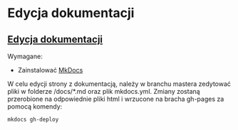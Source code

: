 Edycja dokumentacji
=====================

## [Edycja dokumentacji](#edycja-dokumentacji)

Wymagane:

 - Zainstalować [MkDocs](https://www.mkdocs.org/)

W celu edycji strony z dokumentacją, należy w branchu mastera zedytować pliki w folderze /docs/*.md oraz plik mkdocs.yml. Zmiany zostaną przerobione na odpowiednie pliki html i wrzucone na bracha gh-pages za pomocą komendy:

    mkdocs gh-deploy